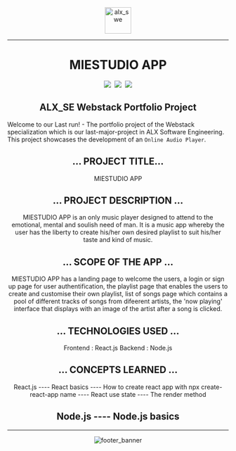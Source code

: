 <div align="center">
    <img align="center" src="https://github.com/tivereidoro/assets/assets/105525310/8d298662-9874-46b0-aabc-54f837bcc6a4" alt="alx_swe" width="60"  height="60"/>
    
---
# MIESTUDIO APP
<img src="https://img.shields.io/badge/ALX SE-96C2C5"> &nbsp;<img src="https://img.shields.io/badge/Group Project-306998"> &nbsp;<img src="https://img.shields.io/badge/Portfolio Project-306998">
</div>

<div align="center">

## ALX_SE Webstack Portfolio Project
</div>

Welcome to our Last run! - The portfolio project of the Webstack specialization which is our last-major-project in ALX Software Engineering. This project showcases the development of an `Online Audio Player`.
<div align="center">

## ... PROJECT TITLE...

MIESTUDIO APP

## ... PROJECT DESCRIPTION ...
MIESTUDIO APP is an only music player designed to attend to the emotional, mental and soulish need of man. It is a music app whereby the user has the liberty to create his/her own desired playlist to suit his/her taste and kind of music.

## ... SCOPE OF THE APP ...
MIESTUDIO APP has a landing page to welcome the users, a login or sign up page for user authentification, the playlist page that enables the users to create and customise their own playlist, list of songs page which contains a pool of different tracks of songs from difeerent artists, the 'now playing' interface that displays with an image of the artist after a song is clicked.

## ... TECHNOLOGIES USED ...
Frontend : React.js
Backend : Node.js

## ... CONCEPTS LEARNED ...
React.js
---- React basics
---- How to create react app with npx create-react-app name
---- React use state
---- The render method

Node.js
---- Node.js basics
---- 
----

![footer_banner](https://github.com/tivereidoro/assets/assets/105525310/ecb91fd3-aa63-4126-978e-d4ce63087e2d)